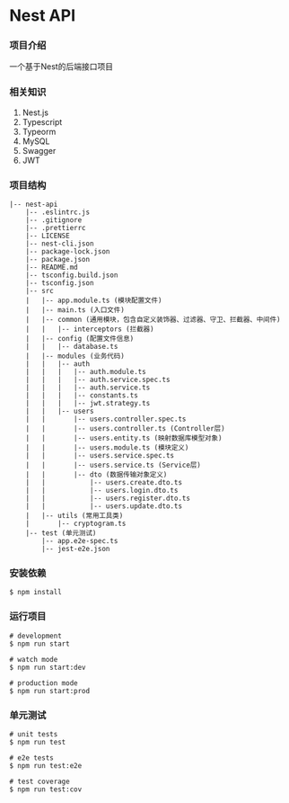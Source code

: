 <!--
 * @Author: Hyman Choi
 * @Date: 2021-01-18 12:25:40
 * @LastEditTime: 2021-01-20 10:03:23
 * @LastEditors: Please set LastEditors
 * @Description: In User Settings Edit
 * @FilePath: \nest-api\README.md
-->
# Nest API


### 项目介绍
一个基于Nest的后端接口项目

### 相关知识
1. Nest.js
2. Typescript
3. Typeorm
4. MySQL
5. Swagger
6. JWT

### 项目结构

```
|-- nest-api
    |-- .eslintrc.js
    |-- .gitignore
    |-- .prettierrc
    |-- LICENSE
    |-- nest-cli.json
    |-- package-lock.json
    |-- package.json
    |-- README.md
    |-- tsconfig.build.json
    |-- tsconfig.json
    |-- src
    |   |-- app.module.ts (模块配置文件)
    |   |-- main.ts (入口文件)
    |   |-- common (通用模块，包含自定义装饰器、过滤器、守卫、拦截器、中间件)
    |   |   |-- interceptors (拦截器)
    |   |-- config (配置文件信息)
    |   |   |-- database.ts
    |   |-- modules (业务代码)
    |   |   |-- auth
    |   |   |   |-- auth.module.ts
    |   |   |   |-- auth.service.spec.ts
    |   |   |   |-- auth.service.ts
    |   |   |   |-- constants.ts
    |   |   |   |-- jwt.strategy.ts
    |   |   |-- users
    |   |       |-- users.controller.spec.ts
    |   |       |-- users.controller.ts (Controller层)
    |   |       |-- users.entity.ts (映射数据库模型对象)
    |   |       |-- users.module.ts (模块定义)
    |   |       |-- users.service.spec.ts
    |   |       |-- users.service.ts (Service层)
    |   |       |-- dto (数据传输对象定义)
    |   |           |-- users.create.dto.ts
    |   |           |-- users.login.dto.ts
    |   |           |-- users.register.dto.ts
    |   |           |-- users.update.dto.ts
    |   |-- utils (常用工具类)
    |       |-- cryptogram.ts
    |-- test (单元测试)
        |-- app.e2e-spec.ts
        |-- jest-e2e.json
```

### 安装依赖

```
$ npm install
```

### 运行项目

```
# development
$ npm run start

# watch mode
$ npm run start:dev

# production mode
$ npm run start:prod
```

### 单元测试

```
# unit tests
$ npm run test

# e2e tests
$ npm run test:e2e

# test coverage
$ npm run test:cov
```
